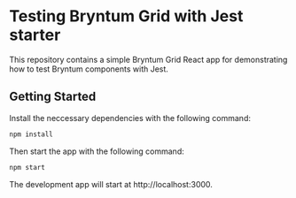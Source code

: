 # Testing Bryntum Grid with Jest starter

This repository contains a simple Bryntum Grid React app for demonstrating how to test Bryntum components with Jest.

## Getting Started

Install the neccessary dependencies with the following command:

```sh
npm install
```

Then start the app with the following command:

```sh
npm start
```

The development app will start at http://localhost:3000. 